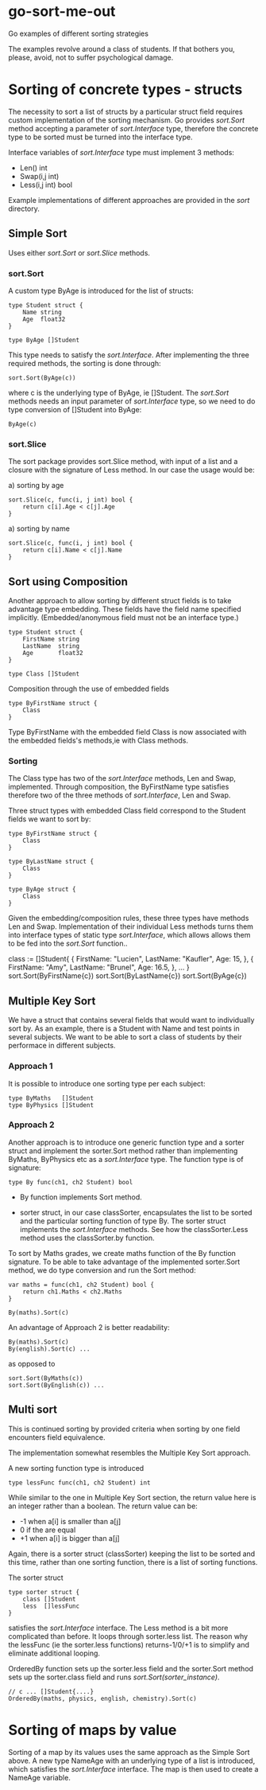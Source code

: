 # go-sort-me-out
Go examples of different sorting strategies

The examples revolve around a class of students. If that bothers you, please, avoid, not to suffer psychological damage.

# Sorting of concrete types - structs

The necessity to sort a list of structs by a particular struct field requires custom implementation of the sorting mechanism. Go provides _sort.Sort_ method accepting a parameter of _sort.Interface_ type, therefore the concrete type to be sorted must be turned into the interface type.

Interface variables of _sort.Interface_ type must implement 3 methods:
- Len() int
- Swap(i,j int)
- Less(i,j int) bool

Example implementations of different approaches are provided in the _sort_ directory.


## Simple Sort

Uses either _sort.Sort_ or _sort.Slice_ methods.

### sort.Sort

A custom type ByAge is introduced for the list of structs:

    type Student struct {
        Name string
        Age  float32
    }

    type ByAge []Student

This type needs to satisfy the _sort.Interface_. After implementing the three required methods, the sorting is done through:

    sort.Sort(ByAge(c))

where c is the underlying type of ByAge, ie []Student. The _sort.Sort_ methods needs an input parameter of _sort.Interface_ type, so we need to do type conversion of []Student into ByAge:

    ByAge(c)

### sort.Slice

The sort package provides sort.Slice method, with input of a list and a closure with the signature of Less method. In our case the usage would be:

a) sorting by age

	sort.Slice(c, func(i, j int) bool {
		return c[i].Age < c[j].Age
	}

a) sorting by name

	sort.Slice(c, func(i, j int) bool {
		return c[i].Name < c[j].Name
    }

## Sort using Composition

Another approach to allow sorting by different struct fields is to take advantage type embedding. These fields have the field name specified implicitly. (Embedded/anonymous field must not be an interface type.)

    type Student struct {
        FirstName string
        LastName  string
        Age       float32
    }

    type Class []Student

Composition through the use of embedded fields

    type ByFirstName struct {
        Class
    }

Type ByFirstName with the embedded field Class is now associated with the embedded fields's methods,ie with Class methods.

### Sorting

The Class type has two of the _sort.Interface_ methods, Len and Swap, implemented. Through composition, the ByFirstName type satisfies therefore two of the three methods of _sort.Interface_, Len and Swap. 

Three struct types with embedded Class field correspond to the Student fields we want to sort by:

    type ByFirstName struct {
        Class
    }

    type ByLastName struct {
        Class
    }

    type ByAge struct {
        Class
    }

Given the embedding/composition rules, these three types have methods Len and Swap. Implementation of their individual Less methods turns them into interface types of static type _sort.Interface_, which allows allows them to be fed into the _sort.Sort_ function..

class := []Student{	{
		FirstName: "Lucien",
		LastName:  "Kaufler",
		Age:       15,
	},
	{
		FirstName: "Amy",
		LastName:  "Brunel",
		Age:       16.5,
	},
    ...
}
sort.Sort(ByFirstName{c})
sort.Sort(ByLastName{c})
sort.Sort(ByAge{c})

## Multiple Key Sort

We have a struct that contains several fields that would want to individually sort by. As an example, there is a Student with Name and test points in several subjects. We want to be able to sort a class of students by their performace in different subjects.

### Approach 1

It is possible to introduce one sorting type per each subject:

    type ByMaths   []Student
    type ByPhysics []Student

### Approach 2

Another approach is to introduce one generic function type and a sorter struct and implement the sorter.Sort method rather than implementing ByMaths, ByPhysics etc as a _sort.Interface_ type.
The function type is of signature:

    type By func(ch1, ch2 Student) bool

- By function implements Sort method.

- sorter struct, in our case classSorter, encapsulates the list to be sorted and the particular sorting function of type By. The sorter struct implements the _sort.Interface_ methods. See how the classSorter.Less method uses the classSorter.by function.

To sort by Maths grades, we create maths function of the By function signature. To be able to take advantage of the implemented sorter.Sort method, we do type conversion and run the Sort method:

    var maths = func(ch1, ch2 Student) bool {
	    return ch1.Maths < ch2.Maths
    }  

    By(maths).Sort(c)

An advantage of Approach 2 is better readability:

    By(maths).Sort(c)
    By(english).Sort(c) ...

as opposed to

    sort.Sort(ByMaths(c))
    sort.Sort(ByEnglish(c)) ...

## Multi sort

This is continued sorting by provided criteria when sorting by one field encounters field equivalence.

The implementation somewhat resembles the Multiple Key Sort approach.

A new sorting function type is introduced

    type lessFunc func(ch1, ch2 Student) int

While similar to the one in Multiple Key Sort section, the return value here is an integer rather than a boolean. The return value can be:
- -1 when a[i] is smaller than a[j]
-  0 if the are equal
- +1 when a[i] is bigger than a[j]

Again, there is a sorter struct (classSorter) keeping the list to be sorted and this time, rather than one sorting function, there is a list of sorting functions.

The sorter struct

    type sorter struct {
        class []Student
        less  []lessFunc
    }

satisfies the _sort.Interface_ interface. The Less method is a bit more complicated than before. It loops through sorter.less list. The reason why the lessFunc (ie the sorter.less functions) returns-1/0/+1 is to simplify and eliminate additional looping.

OrderedBy function sets up the sorter.less field and the sorter.Sort method sets up the sorter.class field and runs _sort.Sort(sorter_instance)_.

    // c ... []Student{....}
    OrderedBy(maths, physics, english, chemistry).Sort(c)

# Sorting of maps by value

Sorting of a map by its values uses the same approach as the Simple Sort above. A new type NameAge with an underlying type of a list is introduced, which satisfies the _sort.Interface_ interface. The map is then used to create a NameAge variable.
